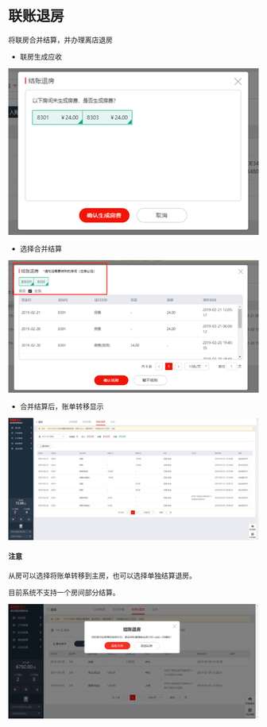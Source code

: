 # 联账退房

将联房合并结算，并办理离店退房

* 联房生成应收

![](../../../.gitbook/assets/image%20%2850%29.png)

* 选择合并结算

![](../../../.gitbook/assets/image%20%28380%29.png)

* 合并结算后，账单转移显示

![](../../../.gitbook/assets/image%20%2816%29.png)

#### 注意

从房可以选择将账单转移到主房，也可以选择单独结算退房。

目前系统不支持一个房间部分结算。

![](../../../.gitbook/assets/image%20%2866%29.png)



